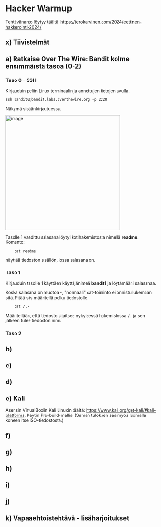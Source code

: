 # Hacker Warmup

Tehtävänanto löytyy täältä: https://terokarvinen.com/2024/eettinen-hakkerointi-2024/

## x) Tiivistelmät



## a) Ratkaise Over The Wire: Bandit kolme ensimmäistä tasoa (0-2)

### Taso 0 - SSH

Kirjauduin peliin Linux terminaalin ja annettujen tietojen avulla. 

    ssh bandit0@bandit.labs.overthewire.org -p 2220

Näkymä sisäänkirjautuessa.

<img width="379" alt="image" src="https://github.com/annihuh/tunkeutumistestaus/assets/101214286/547c20e6-4ac9-44fb-a8ae-40345d7908f9">

Tasolle 1 vaadittu salasana löytyi kotihakemistosta nimellä **readme**. Komento:

        cat readme

näyttää tiedoston sisällön, jossa salasana on.

### Taso 1

Kirjauduin tasolle 1 käyttäen käyttäjänimeä **bandit1** ja löytämääni salasanaa. 

Koska salasana on muotoa **-**, "normaali" cat-toiminto ei onnistu lukemaan sitä. Pitää siis määritellä polku tiedostolle.

        cat /.-

Määritellään, että tiedosto sijaitsee nykyisessä hakemistossa `/.` ja sen jälkeen tulee tiedoston nimi. 

### Taso 2



## b)

## c)

## d)

## e) Kali

Asensin VirtualBoxiin Kali Linuxin täältä: https://www.kali.org/get-kali/#kali-platforms. Käytin Pre-build-mallia. (Saman tuloksen saa myös luomalla koneen itse ISO-tiedostosta.) 

## f) 

## g)

## h)

## i)

## j)

## k) Vapaaehtoistehtävä - lisäharjoitukset
